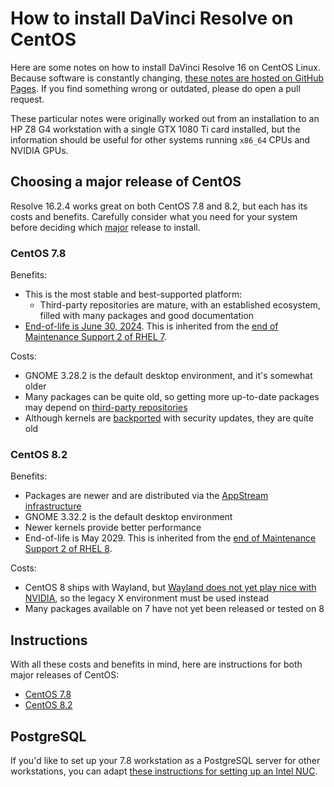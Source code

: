 # How to install DaVinci Resolve on CentOS

Here are some notes on how to install  DaVinci Resolve 16 on CentOS Linux. Because software is constantly changing, [these notes are hosted on GitHub Pages](https://github.com/sethgoldin/install-davinci-resolve-centos). If you find something wrong or outdated, please do open a pull request.

These particular notes were originally worked out from an installation to an HP Z8 G4 workstation with a single GTX 1080 Ti card installed, but the information should be useful for other systems running `x86_64` CPUs and NVIDIA GPUs.

## Choosing a major release of CentOS

Resolve 16.2.4 works great on both CentOS 7.8 and 8.2, but each has its costs and benefits. Carefully consider what you need for your system before deciding which [major](https://access.redhat.com/solutions/401413) release to install.

### CentOS 7.8
Benefits:
- This is the most stable and best-supported platform:
	- Third-party repositories are mature, with an established ecosystem, filled with many packages and good documentation
- [End-of-life is June 30, 2024](https://wiki.centos.org/FAQ/General#What_is_the_support_.27.27end_of_life.27.27_for_each_CentOS_release.3F). This is inherited from the [end of Maintenance Support 2 of RHEL 7](https://access.redhat.com/support/policy/updates/errata).

Costs:
- GNOME 3.28.2 is the default desktop environment, and it's somewhat older
- Many packages can be quite old, so getting more up-to-date packages may depend on [third-party repositories](https://wiki.centos.org/AdditionalResources/Repositories)
- Although kernels are [backported](https://access.redhat.com/security/updates/backporting) with security updates, they are quite old

### CentOS 8.2
Benefits:
- Packages are newer and are distributed via the [AppStream infrastructure](https://www.freedesktop.org/wiki/Distributions/AppStream/)
- GNOME 3.32.2 is the default desktop environment
- Newer kernels provide better performance
- End-of-life is May 2029. This is inherited from the [end of Maintenance Support 2 of RHEL 8](https://access.redhat.com/support/policy/updates/errata). 

Costs:
- CentOS 8 ships with Wayland, but [Wayland does not yet play nice with NVIDIA](https://wiki.gnome.org/Initiatives/Wayland/NVIDIA), so the legacy X environment must be used instead
- Many packages available on 7 have not yet been released or tested on 8

## Instructions
With all these costs and benefits in mind, here are instructions for both major releases of CentOS:
- [CentOS 7.8](centos-7.8.md)
- [CentOS 8.2](centos-8.2.md)

## PostgreSQL
If you'd like to set up your 7.8 workstation as a PostgreSQL server for other workstations, you can adapt [these instructions for setting up an Intel NUC](https://medium.com/@sethgoldin/how-to-set-up-an-intel-nuc-as-a-postgresql-server-for-davinci-resolve-studio-workstations-b36dff0a1872).
